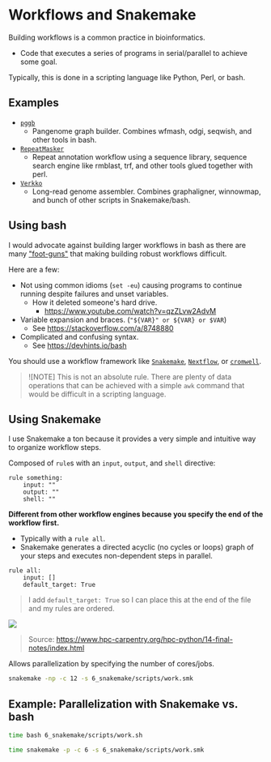 # Workflows and Snakemake
Building workflows is a common practice in bioinformatics.
* Code that executes a series of programs in serial/parallel to achieve some goal. 

Typically, this is done in a scripting language like Python, Perl, or bash.

## Examples
* [`pggb`](https://github.com/pangenome/pggb)
    * Pangenome graph builder. Combines wfmash, odgi, seqwish, and other tools in bash.
* [`RepeatMasker`](https://www.repeatmasker.org/)
    * Repeat annotation workflow using a sequence library, sequence search engine like rmblast, trf, and other tools glued together with perl.
* [`Verkko`](https://github.com/marbl/verkko)
    * Long-read genome assembler. Combines graphaligner, winnowmap, and bunch of other scripts in Snakemake/bash.

## Using bash
I would advocate against building larger workflows in bash as there are many ["foot-guns"](https://www.pixelbeat.org/programming/shell_script_mistakes.html) that making building robust workflows difficult.

Here are a few:
* Not using common idioms (`set -eu`) causing programs to continue running despite failures and unset variables.
    * How it deleted someone's hard drive.
        * https://www.youtube.com/watch?v=qzZLvw2AdvM
* Variable expansion and braces. (`"${VAR}" or ${VAR} or $VAR`)
    * See https://stackoverflow.com/a/8748880
* Complicated and confusing syntax.
    * See https://devhints.io/bash

You should use a workflow framework like [`Snakemake`](https://snakemake.readthedocs.io/en/stable/), [`Nextflow`](https://www.nextflow.io/docs/latest/index.html), or [`cromwell`](https://github.com/broadinstitute/cromwell).

>![NOTE]
> This is not an absolute rule. There are plenty of data operations that can be achieved with a simple `awk` command that would be difficult in a scripting language.

## Using Snakemake
I use Snakemake a ton because it provides a very simple and intuitive way to organize workflow steps.

Composed of `rule`s with an `input`, `output`, and `shell` directive:
```
rule something:
    input: ""
    output: ""
    shell: ""
```

__Different from other workflow engines because you specify the end of the workflow first.__
* Typically with a `rule all`.
* Snakemake generates a directed acyclic (no cycles or loops) graph of your steps and executes non-dependent steps in parallel.

```
rule all:
    input: []
    default_target: True
```
> I add `default_target: True` so I can place this at the end of the file and my rules are ordered.

![](https://www.hpc-carpentry.org/hpc-python/fig/05-final-dag.svg)
> Source: https://www.hpc-carpentry.org/hpc-python/14-final-notes/index.html

Allows parallelization by specifying the number of cores/jobs.
```bash
snakemake -np -c 12 -s 6_snakemake/scripts/work.smk
```

## Example: Parallelization with Snakemake vs. bash
```bash
time bash 6_snakemake/scripts/work.sh
```

```bash
time snakemake -p -c 6 -s 6_snakemake/scripts/work.smk
```
